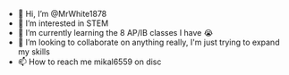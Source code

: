 - 👋 Hi, I’m @MrWhite1878
- 👀 I’m interested in STEM
- 🌱 I’m currently learning the 8 AP/IB classes I have 😭
- 💞️ I’m looking to collaborate on anything really, I'm just trying to expand my skills
- 📫 How to reach me mikal6559 on disc

<!---
MrWhite1878/MrWhite1878 is a ✨ special ✨ repository because its `README.md` (this file) appears on your GitHub profile.
You can click the Preview link to take a look at your changes.
--->

